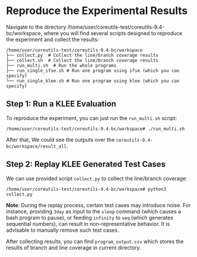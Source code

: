 # Reproduce the Experimental Results

Navigate to the directory /home/user/coreutils-test/coreutils-9.4-bc/workspace, where you will find several scripts designed to reproduce the experiment and collect the results:

``` shell
/home/user/coreutils-test/coreutils-9.4-bc/workspace
├── collect.py  # Collect the line/branch coverage results
├── collect.sh  # Collect the line/branch coverage results
├── run_multi.sh  # Run the whole programs
├── run_single_ifse.sh # Run one program using ifse (which you can specify)
└── run_single_klee.sh # Run one program using klee (which you can specify)
```

## Step 1: Run a KLEE Evaluation

To reproduce the experiment, you can just run the `run_multi.sh` script:

```shell
/home/user/coreutils-test/coreutils-9.4-bc/workspace# ./run_multi.sh
```

After that, We could see the outputs over the `coreutils-9.4-bc/workspace/result_all`.

## Step 2: Replay KLEE Generated Test Cases

We can use provided script `collect.py` to collect the line/branch coverage:

``` shell
/home/user/coreutils-test/coreutils-9.4-bc/workspace# python3 collect.py
```

**Note**: During the replay process, certain test cases may introduce noise. For instance, providing `3day` as input to the `sleep` command (which causes a bash program to pause), or feeding `infinity` to `seq` (which generates sequential numbers), can result in non-representative behavior. It is advisable to manually remove such test cases.

After collecting results, you can find `program_output.csv` which stores the results of branch and line coverage in current directory.